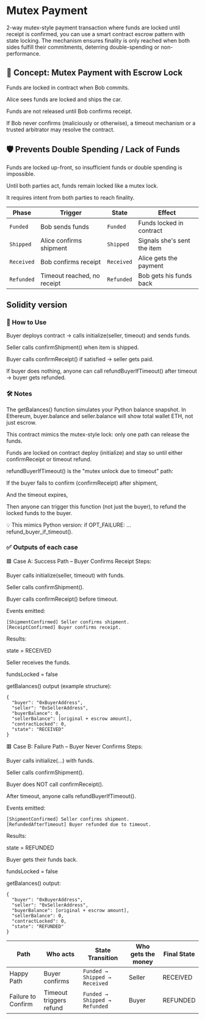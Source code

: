 # Mutex Payment 

2-way mutex-style payment transaction where funds are locked until receipt is confirmed, you can use a smart contract escrow pattern with state locking. The mechanism ensures finality is only reached when both sides fulfill their commitments, deterring double-spending or non-performance.

## 🔐 Concept: Mutex Payment with Escrow Lock
Funds are locked in contract when Bob commits.

Alice sees funds are locked and ships the car.

Funds are not released until Bob confirms receipt.

If Bob never confirms (maliciously or otherwise), a timeout mechanism or a trusted arbitrator may resolve the contract.

## 🛡️ Prevents Double Spending / Lack of Funds
Funds are locked up-front, so insufficient funds or double spending is impossible.

Until both parties act, funds remain locked like a mutex lock.

It requires intent from both parties to reach finality.


| Phase      | Trigger                     | State      | Effect                      |
| ---------- | --------------------------- | ---------- | --------------------------- |
| `Funded`   | Bob sends funds             | `Funded`   | Funds locked in contract    |
| `Shipped`  | Alice confirms shipment     | `Shipped`  | Signals she's sent the item |
| `Received` | Bob confirms receipt        | `Received` | Alice gets the payment      |
| `Refunded` | Timeout reached, no receipt | `Refunded` | Bob gets his funds back     |

## Solidity version

### 🧪 How to Use
Buyer deploys contract → calls initialize(seller, timeout) and sends funds.

Seller calls confirmShipment() when item is shipped.

Buyer calls confirmReceipt() if satisfied → seller gets paid.

If buyer does nothing, anyone can call refundBuyerIfTimeout() after timeout → buyer gets refunded.

### 🛠 Notes
The getBalances() function simulates your Python balance snapshot. In Ethereum, buyer.balance and seller.balance will show total wallet ETH, not just escrow.

This contract mimics the mutex-style lock: only one path can release the funds.

Funds are locked on contract deploy (initialize) and stay so until either confirmReceipt or timeout refund.

refundBuyerIfTimeout() is the "mutex unlock due to timeout" path:

If the buyer fails to confirm (confirmReceipt) after shipment,

And the timeout expires,

Then anyone can trigger this function (not just the buyer), to refund the locked funds to the buyer.

💡 This mimics Python version: if OPT_FAILURE: ... refund_buyer_if_timeout().

### ✅ Outputs of each case
🟩 Case A: Success Path – Buyer Confirms Receipt
Steps:

Buyer calls initialize(seller, timeout) with funds.

Seller calls confirmShipment().

Buyer calls confirmReceipt() before timeout.

Events emitted:

```
[ShipmentConfirmed] Seller confirms shipment.
[ReceiptConfirmed] Buyer confirms receipt.
```

Results:

state = RECEIVED

Seller receives the funds.

fundsLocked = false

getBalances() output (example structure):

```
{
  "buyer": "0xBuyerAddress",
  "seller": "0xSellerAddress",
  "buyerBalance": 0,
  "sellerBalance": [original + escrow amount],
  "contractLocked": 0,
  "state": "RECEIVED"
}
```

🟥 Case B: Failure Path – Buyer Never Confirms
Steps:

Buyer calls initialize(...) with funds.

Seller calls confirmShipment().

Buyer does NOT call confirmReceipt().

After timeout, anyone calls refundBuyerIfTimeout().

Events emitted:
```
[ShipmentConfirmed] Seller confirms shipment.
[RefundedAfterTimeout] Buyer refunded due to timeout.
```

Results:

state = REFUNDED

Buyer gets their funds back.

fundsLocked = false

getBalances() output:

```
{
  "buyer": "0xBuyerAddress",
  "seller": "0xSellerAddress",
  "buyerBalance": [original + escrow amount],
  "sellerBalance": 0,
  "contractLocked": 0,
  "state": "REFUNDED"
}
```

| Path               | Who acts                | State Transition              | Who gets the money | Final State |
| ------------------ | ----------------------- | ----------------------------- | ------------------ | ----------- |
| Happy Path         | Buyer confirms          | `Funded → Shipped → Received` | Seller             | RECEIVED    |
| Failure to Confirm | Timeout triggers refund | `Funded → Shipped → Refunded` | Buyer              | REFUNDED    |


